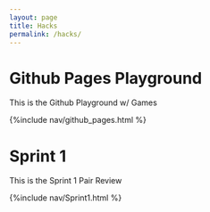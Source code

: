 ```yaml
---
layout: page
title: Hacks
permalink: /hacks/
---
```


# Github Pages Playground
<p>This is the Github Playground w/ Games</p>
{%include nav/github_pages.html %}

<br>

# Sprint 1
<p>This is the Sprint 1 Pair Review</p>
{%include nav/Sprint1.html %}






<script src="https://utteranc.es/client.js"
        repo="SoniDhenuva/soni_2025"
        issue-term="title"
        label="blogpost-comment"
        theme="github-light"
        crossorigin="anonymous"
        async>
</script>